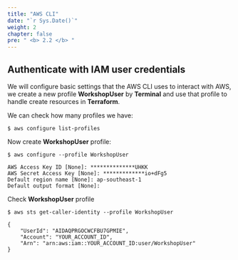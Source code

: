 ```yaml
---
title: "AWS CLI"
date: "`r Sys.Date()`"
weight: 2
chapter: false
pre: " <b> 2.2 </b> "
---
```


## Authenticate with IAM user credentials

We will configure basic settings that the AWS CLI uses to interact with AWS, we create a new profile **WorkshopUser** by **Terminal** and use that profile to handle create resources in **Terraform**.

We can check how many profiles we have:

```
$ aws configure list-profiles
```

Now create **WorkshopUser** profile:

```
$ aws configure --profile WorkshopUser

AWS Access Key ID [None]: **************UHKK
AWS Secret Access Key [None]: *************io+dFg5
Default region name [None]: ap-southeast-1
Default output format [None]:
```

Check **WorkshopUser** profile

```
$ aws sts get-caller-identity --profile WorkshopUser

{
    "UserId": "AIDAQPRGOCWCFBU7GPMIE",
    "Account": "YOUR_ACCOUNT_ID",
    "Arn": "arn:aws:iam::YOUR_ACCOUNT_ID:user/WorkshopUser"
}
```
